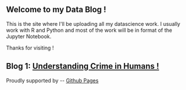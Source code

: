 ## Welcome to my Data Blog !

This is the site where I'll be uploading all my datascience work. I usually work with R and Python and most of the work will be in format of the Jupyter Notebook.

Thanks for visiting !


## Blog 1: [Understanding Crime in Humans !](https://chiragrankja456.github.io/notebook_pub.html)


Proudly supported by -- [Github Pages](https://pages.github.com/)
